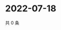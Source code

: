 # 2022-07-18

共 0 条

<!-- BEGIN WEIBO -->
<!-- 最后更新时间 Mon Jul 18 2022 13:20:17 GMT+0800 (China Standard Time) -->

<!-- END WEIBO -->
